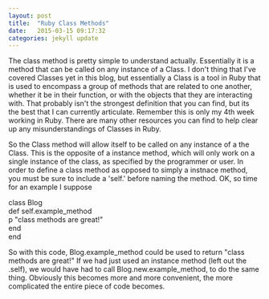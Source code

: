 ```yaml
---
layout: post
title:  "Ruby Class Methods"
date:   2015-03-15 09:17:32
categories: jekyll update
---
```



The class method is pretty simple to understand actually. Essentially it is a method that can be called on any instance of a Class. I don't thing that I've covered Classes yet in this blog, but essentially a Class is a tool in Ruby that is used to encompass a group of methods that are related to one another, whether it be in their function, or with the objects that they are interacting with. That probably isn't the strongest definition that you can find, but its the best that I can currently articulate. Remember this is only my 4th week working in Ruby. There are many other resources you can find to help clear up any misunderstandings of Classes in Ruby.




So the Class method will allow itself to be called on any instance of a the Class. This is the opposite of a instance method, which will only work on a single instance of the class, as specified by the programmer or user. In order to define a class method as opposed to simply a instnace method, you must be sure to include a 'self.' before naming the method. OK, so time for an example I suppose

class Blog<br>
      def self.example_method<br>
        p "class methods are great!"<br>
      end<br>
end



So with this code, Blog.example_method could be used to return "class methods are great!"
If we had just used an instance method (left out the .self), we would have had to call Blog.new.example_method, to do the same thing. Obviously this becomes more and more convenient, the more complicated the entire piece of code becomes.


